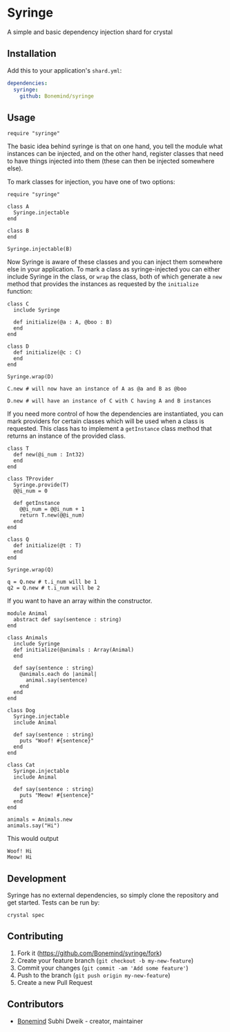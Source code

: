 # Syringe

A simple and basic dependency injection shard for crystal

## Installation

Add this to your application's `shard.yml`:

```yaml
dependencies:
  syringe:
    github: Bonemind/syringe
```

## Usage

```crystal
require "syringe"
```

The basic idea behind syringe is that on one hand, you tell the module
what instances can be injected, and on the other hand, register classes
that need to have things injected into them (these can then be injected
somewhere else).

To mark classes for injection, you have one of two options:

```
require "syringe"

class A
  Syringe.injectable
end

class B
end

Syringe.injectable(B)
```

Now Syringe is aware of these classes and you can inject them somewhere else in
your application.  To mark a class as syringe-injected you can either include Syringe in
the class, or `wrap` the class, both of which generate a `new` method that provides
the instances as requested by the `initialize` function:

```
class C
  include Syringe

  def initialize(@a : A, @boo : B)
  end
end

class D
  def initialize(@c : C)
  end
end

Syringe.wrap(D)

C.new # will now have an instance of A as @a and B as @boo

D.new # will have an instance of C with C having A and B instances
```

If you need more control of how the dependencies are instantiated, you can
mark providers for certain classes which will be used when a class is requested.
This class has to implement a `getInstance` class method that returns an instance
of the provided class.

```
class T
  def new(@i_num : Int32)
  end
end

class TProvider
  Syringe.provide(T)
  @@i_num = 0

  def getInstance
    @@i_num = @@i_num + 1
    return T.new(@@i_num)
  end
end

class Q
  def initialize(@t : T)
  end
end

Syringe.wrap(Q)

q = Q.new # t.i_num will be 1
q2 = Q.new # t.i_num will be 2
```
If you want to have an array within the constructor.
```
module Animal
  abstract def say(sentence : string)
end

class Animals
  include Syringe
  def initialize(@animals : Array(Animal)
  end

  def say(sentence : string)
    @animals.each do |animal|
      animal.say(sentence)
    end
  end
end

class Dog
  Syringe.injectable
  include Animal

  def say(sentence : string)
    puts "Woof! #{sentence}"
  end
end

class Cat
  Syringe.injectable
  include Animal

  def say(sentence : string)
    puts "Meow! #{sentence}"
  end
end

animals = Animals.new
animals.say("Hi")
```
This would output
```
Woof! Hi
Meow! Hi
```

## Development

Syringe has no external dependencies, so simply clone the repository
and get started. Tests can be run by:

```
crystal spec
```

## Contributing

1. Fork it (<https://github.com/Bonemind/syringe/fork>)
2. Create your feature branch (`git checkout -b my-new-feature`)
3. Commit your changes (`git commit -am 'Add some feature'`)
4. Push to the branch (`git push origin my-new-feature`)
5. Create a new Pull Request

## Contributors

- [Bonemind](https://github.com/Bonemind) Subhi Dweik - creator, maintainer

